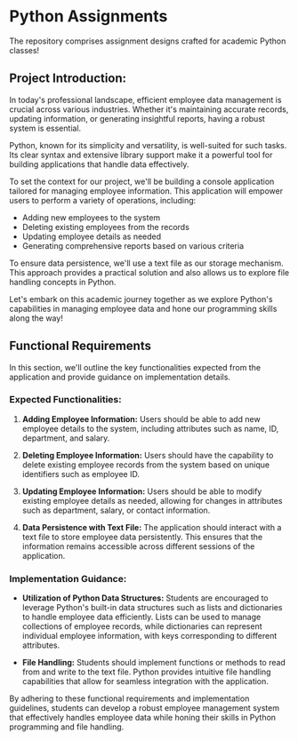 # Python Assignments
The repository comprises assignment designs crafted for academic Python classes! 

## Project Introduction:

In today's professional landscape, efficient employee data management is crucial across various industries. Whether it's maintaining accurate records, updating information, or generating insightful reports, having a robust system is essential.

Python, known for its simplicity and versatility, is well-suited for such tasks. Its clear syntax and extensive library support make it a powerful tool for building applications that handle data effectively.

To set the context for our project, we'll be building a console application tailored for managing employee information. This application will empower users to perform a variety of operations, including:

- Adding new employees to the system
- Deleting existing employees from the records
- Updating employee details as needed
- Generating comprehensive reports based on various criteria

To ensure data persistence, we'll use a text file as our storage mechanism. This approach provides a practical solution and also allows us to explore file handling concepts in Python.

Let's embark on this academic journey together as we explore Python's capabilities in managing employee data and hone our programming skills along the way!

## Functional Requirements

In this section, we'll outline the key functionalities expected from the application and provide guidance on implementation details.

### Expected Functionalities:
1. **Adding Employee Information:** Users should be able to add new employee details to the system, including attributes such as name, ID, department, and salary.

2. **Deleting Employee Information:** Users should have the capability to delete existing employee records from the system based on unique identifiers such as employee ID.

3. **Updating Employee Information:** Users should be able to modify existing employee details as needed, allowing for changes in attributes such as department, salary, or contact information.

4. **Data Persistence with Text File:** The application should interact with a text file to store employee data persistently. This ensures that the information remains accessible across different sessions of the application.

### Implementation Guidance:
- **Utilization of Python Data Structures:** Students are encouraged to leverage Python's built-in data structures such as lists and dictionaries to handle employee data efficiently. Lists can be used to manage collections of employee records, while dictionaries can represent individual employee information, with keys corresponding to different attributes.

- **File Handling:** Students should implement functions or methods to read from and write to the text file. Python provides intuitive file handling capabilities that allow for seamless integration with the application.

By adhering to these functional requirements and implementation guidelines, students can develop a robust employee management system that effectively handles employee data while honing their skills in Python programming and file handling.

